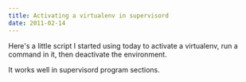 ```yaml
---
title: Activating a virtualenv in supervisord
date: 2011-02-14
---
```


Here's a little script I started using today to activate a virtualenv, run a command in it, then deactivate the environment.

<script src="https://gist.github.com/826961.js?file=runinenv.sh"></script>

It works well in supervisord program sections.

<script src="https://gist.github.com/826961.js?file=supervisord.conf"></script>
